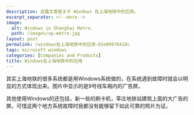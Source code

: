 ```yaml
---
description: 这篇文章是关于 Windows 在上海地铁中的应用。
excerpt_separator: <!--more-->
image:
  alt: Windows in Shanghai Metro.
  path: /images/xp-metro.jpg
layout: post
permalink: /windows在上海地铁中的应用-b5e09978418c
tags: microsoft windows
categories: [Companies and Products]
title: Windows在上海地铁中的应用
---
```

其实上海地铁的很多系统都是用Windows系统做的，在系统遇到故障时就会以明显的方式体现出来。图片中显示的是9号线车厢内的广告屏。

其他使用Windows的还包括，新一些的刷卡机，莘庄地铁站建筑上面的大广告的屏。可惜这两个地方系统故障时我都没有能够留下如此可靠的照片为证。
<!--more-->
